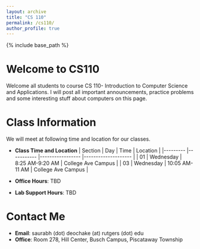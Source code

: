 ```yaml
---
layout: archive
title: "CS 110"
permalink: /cs110/
author_profile: true
---
```

{% include base_path %} 

Welcome to CS110
========
Welcome all students to course CS 110- Introduction to Computer Science and Applications. I will post all important announcements, practice problems and some interesting stuff about computers on this page. 

Class Information
========
We will meet at following time and location for our classes. 

* **Class Time and Location**
| Section 	| Day       	| Time            	| Location           	|
|---------	|-----------	|-----------------	|--------------------	|
|    01   	| Wednesday 	| 8:25 AM-9:20 AM 	| College Ave Campus 	|
|    03   	| Wednesday 	| 10:05 AM-11 AM  	| College Ave Campus 	|

* **Office Hours**: TBD
* **Lab Support Hours**: TBD

Contact Me
========
* **Email**: saurabh (dot) deochake (at) rutgers (dot) edu
* **Office**: Room 278, Hill Center, Busch Campus, Piscataway Township
